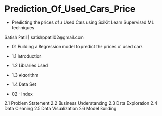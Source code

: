 # Prediction_Of_Used_Cars_Price

- Predicting the prices of a Used Cars using SciKit Learn Supervised ML techniques

Satish Patil | satishppatil02@gmail.com

- 01 Building a Regression model to predict the prices of used cars

- 1.1 Introduction
- 1.2 Libraries Used
- 1.3 Algorithm
- 1.4 Data Set

- 02 - Index

2.1 Problem Statement
2.2 Business Understanding
2.3 Data Exploration
2.4 Data Cleaning
2.5 Data Visualization
2.6 Model Building
